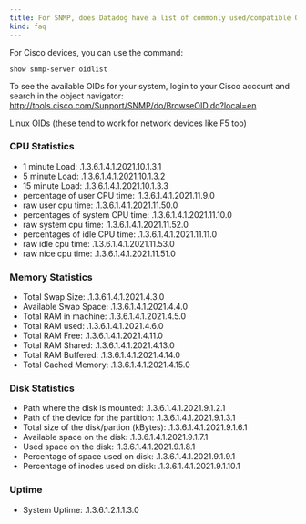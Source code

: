 ```yaml
---
title: For SNMP, does Datadog have a list of commonly used/compatible OIDs?
kind: faq
---
```


For Cisco devices, you can use the command:

```text
show snmp-server oidlist
```

To see the available OIDs for your system, login to your Cisco account and search in the object navigator: http://tools.cisco.com/Support/SNMP/do/BrowseOID.do?local=en

Linux OIDs (these tend to work for network devices like F5 too)

### CPU Statistics

* 1 minute Load: .1.3.6.1.4.1.2021.10.1.3.1
* 5 minute Load: .1.3.6.1.4.1.2021.10.1.3.2
* 15 minute Load: .1.3.6.1.4.1.2021.10.1.3.3
* percentage of user CPU time: .1.3.6.1.4.1.2021.11.9.0
* raw user cpu time: .1.3.6.1.4.1.2021.11.50.0
* percentages of system CPU time: .1.3.6.1.4.1.2021.11.10.0
* raw system cpu time: .1.3.6.1.4.1.2021.11.52.0
* percentages of idle CPU time: .1.3.6.1.4.1.2021.11.11.0
* raw idle cpu time: .1.3.6.1.4.1.2021.11.53.0
* raw nice cpu time: .1.3.6.1.4.1.2021.11.51.0

### Memory Statistics

* Total Swap Size: .1.3.6.1.4.1.2021.4.3.0
* Available Swap Space: .1.3.6.1.4.1.2021.4.4.0
* Total RAM in machine: .1.3.6.1.4.1.2021.4.5.0
* Total RAM used: .1.3.6.1.4.1.2021.4.6.0
* Total RAM Free: .1.3.6.1.4.1.2021.4.11.0
* Total RAM Shared: .1.3.6.1.4.1.2021.4.13.0
* Total RAM Buffered: .1.3.6.1.4.1.2021.4.14.0
* Total Cached Memory: .1.3.6.1.4.1.2021.4.15.0

### Disk Statistics

* Path where the disk is mounted: .1.3.6.1.4.1.2021.9.1.2.1
* Path of the device for the partition: .1.3.6.1.4.1.2021.9.1.3.1
* Total size of the disk/partion (kBytes): .1.3.6.1.4.1.2021.9.1.6.1
* Available space on the disk: .1.3.6.1.4.1.2021.9.1.7.1
* Used space on the disk: .1.3.6.1.4.1.2021.9.1.8.1
* Percentage of space used on disk: .1.3.6.1.4.1.2021.9.1.9.1
* Percentage of inodes used on disk: .1.3.6.1.4.1.2021.9.1.10.1

### Uptime

* System Uptime: .1.3.6.1.2.1.1.3.0
